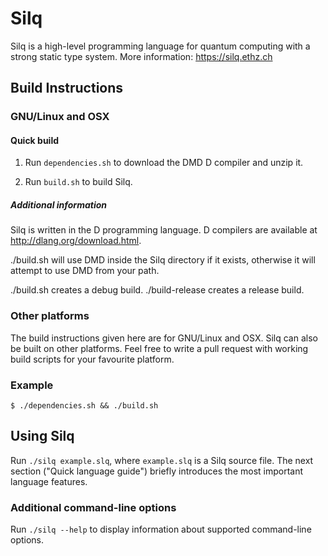 # Silq

Silq is a high-level programming language for quantum computing with a strong static type system. More information: https://silq.ethz.ch

## Build Instructions

### GNU/Linux and OSX

#### Quick build

1. Run `dependencies.sh` to download the DMD D compiler and unzip it.

2. Run `build.sh` to build Silq.

##### Additional information

Silq is written in the D programming language. D compilers are available at http://dlang.org/download.html.

./build.sh will use DMD inside the Silq directory if it exists, otherwise it will attempt to use DMD from your path.

./build.sh creates a debug build.
./build-release creates a release build.

### Other platforms

The build instructions given here are for GNU/Linux and OSX. Silq can also be built on other platforms.
Feel free to write a pull request with working build scripts for your favourite platform.

### Example

```
$ ./dependencies.sh && ./build.sh
```

## Using Silq

Run `./silq example.slq`, where `example.slq` is a Silq source file.
The next section ("Quick language guide") briefly introduces the most important language features.

### Additional command-line options

Run `./silq --help` to display information about supported command-line options.
